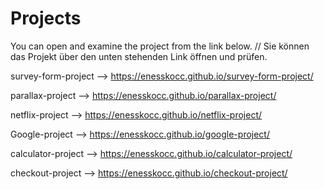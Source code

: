 # Projects

You can open and examine the project from the link below. // Sie können das Projekt über den unten stehenden Link öffnen und prüfen.

survey-form-project --> https://enesskocc.github.io/survey-form-project/

parallax-project    --> https://enesskocc.github.io/parallax-project/

netflix-project     --> https://enesskocc.github.io/netflix-project/

Google-project      --> https://enesskocc.github.io/google-project/

calculator-project  --> https://enesskocc.github.io/calculator-project/

checkout-project   --> https://enesskocc.github.io/checkout-project/




